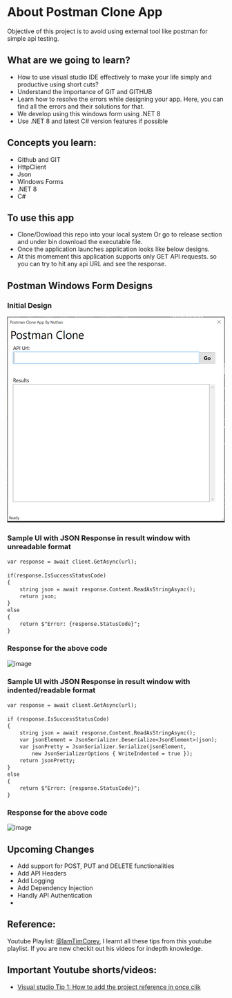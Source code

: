 # About Postman Clone App
Objective of this project is to avoid using external tool like postman for simple api testing.

## What are we going to learn?
- How to use visual studio IDE effectively to make your life simply and productive using short cuts?
- Understand the importance of GIT and GITHUB
- Learn how to resolve the errors while designing your app. Here, you can find all the errors and their solutions for that.
- We develop using this windows form using .NET 8
- Use .NET 8 and latest C# version features if possible

## Concepts you learn:
- Github and GIT
- HttpClient
- Json
- Windows Forms
- .NET 8
- C#

## To use this app
- Clone/Dowload this repo into your local system Or go to release section and under bin download the executable file.
- Once the application launches application looks like below designs.
- At this momement this application supports only GET API requests. so you can try to hit any api URL and see the response.

## Postman Windows Form Designs
### Initial Design 
![PostMan Initial Clone App Design](Images/Postmanmainwindow.PNG "Postman Clone App Main Window")

### Sample UI with JSON Response in result window with unreadable format
```
var response = await client.GetAsync(url);

if(response.IsSuccessStatusCode)
{
    string json = await response.Content.ReadAsStringAsync();
    return json;
}
else
{
    return $"Error: {response.StatusCode}";
}
```
### Response for the above code
![image](https://github.com/nuthanm/postman-clone-app/assets/29816449/9e069329-0b39-47a7-9dda-ae3473419798)

### Sample UI with JSON Response in result window with indented/readable format
```
var response = await client.GetAsync(url);

if (response.IsSuccessStatusCode)
{
    string json = await response.Content.ReadAsStringAsync();
    var jsonElement = JsonSerializer.Deserialize<JsonElement>(json);
    var jsonPretty = JsonSerializer.Serialize(jsonElement,
        new JsonSerializerOptions { WriteIndented = true });
    return jsonPretty;
}
else
{
    return $"Error: {response.StatusCode}";
}
```
### Response for the above code
![image](https://github.com/nuthanm/postman-clone-app/assets/29816449/5e6d71d0-b679-4ee5-bd0a-7e6b16157441)

## Upcoming Changes
* Add support for POST, PUT and DELETE functionalities
* Add API Headers
* Add Logging
* Add Dependency Injection
* Handly API Authentication
* 
## Reference:
Youtube Playlist: [@IamTimCorey](https://www.youtube.com/playlist?list=PLLWMQd6PeGY3IxROaW7Hj8KFbRPg1x7mc),
I learnt all these tips from this youtube playlist. If you are new checkit out his videos for indepth knowledge.

## Important Youtube shorts/videos:
- [Visual studio Tip 1: How to add the project reference in once clik](https://www.youtube.com/shorts/QYp3q1D9Jds)
